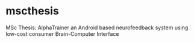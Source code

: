mscthesis
=========

MSc Thesis: AlphaTrainer  an Android based neurofeedback system using low-cost consumer Brain-Computer Interface
